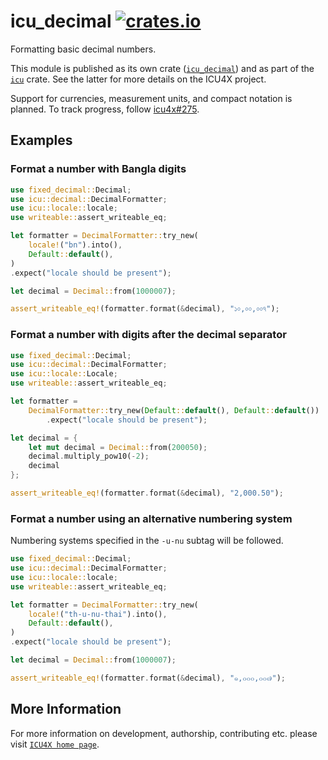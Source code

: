 # icu_decimal [![crates.io](https://img.shields.io/crates/v/icu_decimal)](https://crates.io/crates/icu_decimal)

<!-- cargo-rdme start -->

Formatting basic decimal numbers.

This module is published as its own crate ([`icu_decimal`](https://docs.rs/icu_decimal/latest/icu_decimal/))
and as part of the [`icu`](https://docs.rs/icu/latest/icu/) crate. See the latter for more details on the ICU4X project.

Support for currencies, measurement units, and compact notation is planned. To track progress,
follow [icu4x#275](https://github.com/unicode-org/icu4x/issues/275).

## Examples

### Format a number with Bangla digits

```rust
use fixed_decimal::Decimal;
use icu::decimal::DecimalFormatter;
use icu::locale::locale;
use writeable::assert_writeable_eq;

let formatter = DecimalFormatter::try_new(
    locale!("bn").into(),
    Default::default(),
)
.expect("locale should be present");

let decimal = Decimal::from(1000007);

assert_writeable_eq!(formatter.format(&decimal), "১০,০০,০০৭");
```

### Format a number with digits after the decimal separator

```rust
use fixed_decimal::Decimal;
use icu::decimal::DecimalFormatter;
use icu::locale::Locale;
use writeable::assert_writeable_eq;

let formatter =
    DecimalFormatter::try_new(Default::default(), Default::default())
        .expect("locale should be present");

let decimal = {
    let mut decimal = Decimal::from(200050);
    decimal.multiply_pow10(-2);
    decimal
};

assert_writeable_eq!(formatter.format(&decimal), "2,000.50");
```

### Format a number using an alternative numbering system

Numbering systems specified in the `-u-nu` subtag will be followed.

```rust
use fixed_decimal::Decimal;
use icu::decimal::DecimalFormatter;
use icu::locale::locale;
use writeable::assert_writeable_eq;

let formatter = DecimalFormatter::try_new(
    locale!("th-u-nu-thai").into(),
    Default::default(),
)
.expect("locale should be present");

let decimal = Decimal::from(1000007);

assert_writeable_eq!(formatter.format(&decimal), "๑,๐๐๐,๐๐๗");
```

[`DecimalFormatter`]: DecimalFormatter

<!-- cargo-rdme end -->

## More Information

For more information on development, authorship, contributing etc. please visit [`ICU4X home page`](https://github.com/unicode-org/icu4x).
